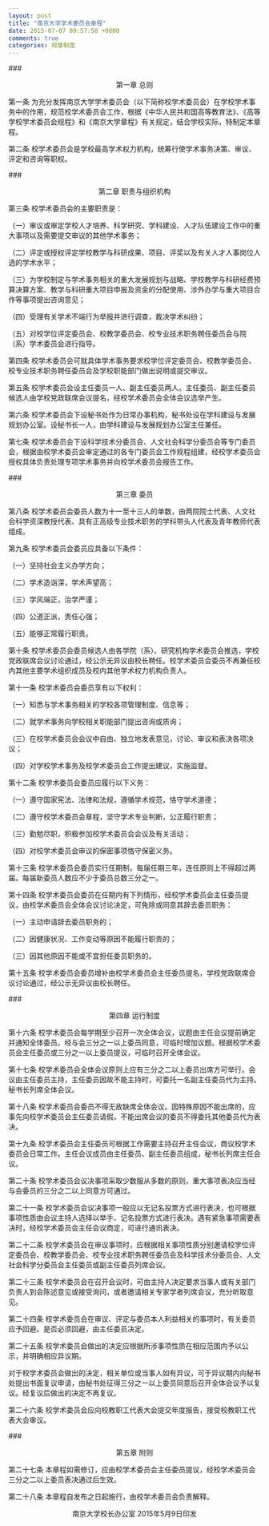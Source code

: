 ```yaml
---
layout: post
title: "南京大学学术委员会章程"
date: 2015-07-07 09:57:58 +0800
comments: true
categories: 规章制度
---
```

###<center>第一章  总则</center>

第一条 为充分发挥南京大学学术委员会（以下简称校学术委员会）在学校学术事务中的作用，规范校学术委员会工作，根据《中华人民共和国高等教育法》、《高等学校学术委员会规程》和《南京大学章程》有关规定，结合学校实际，特制定本章程。

第二条  校学术委员会是学校最高学术权力机构，统筹行使学术事务决策、审议、评定和咨询等职权。

 

###<center>第二章  职责与组织机构</center>

第三条  校学术委员会的主要职责是：

（一）审议或审定学校人才培养、科学研究、学科建设、人才队伍建设工作中的重大事项以及需要提交审议的其他学术事务；

（二）评定或授权评定学校教学与科研成果、项目、评奖以及有关人才人事岗位人选的学术水平；

（三）为学校制定与学术事务相关的重大发展规划与战略、学校教学与科研经费预算决算方案、教学与科研重大项目申报及资金的分配使用、涉外办学与重大项目合作等事项提出咨询意见；

（四）受理有关学术不端行为举报并进行调查，裁决学术纠纷；

（五）对校学位评定委员会、校教学委员会、校专业技术职务聘任委员会与院（系）学术委员会进行指导。

第四条  校学术委员会可就具体学术事务要求校学位评定委员会、校教学委员会、校专业技术职务聘任委员会及学校职能部门做出说明或提交审议。

第五条  校学术委员会设主任委员一人、副主任委员两人。主任委员、副主任委员候选人由学校党政联席会议提名，经校学术委员会全体会议选举产生。

第六条  校学术委员会下设秘书处作为日常办事机构，秘书处设在学科建设与发展规划办公室。设秘书长一人，由学科建设与发展规划办公室主任兼任。

第七条 校学术委员会下设科学技术分委员会、人文社会科学分委员会等专门委员会，根据由校学术委员会审定通过的各专门委员会工作规程组建，经校学术委员会授权具体负责处理专项学术事务并向校学术委员会报告工作。

 

###<center>第三章  委员</center>

第八条  校学术委员会委员人数为十一至十三人的单数，由两院院士代表、人文社会科学资深教授代表、具有正高级专业技术职务的学科带头人代表及青年教师代表组成。

第九条  校学术委员会委员应具备以下条件：

（一）坚持社会主义办学方向；

（二）学术造诣深，学术声望高；

（三）学风端正，治学严谨；

（四）公道正派，责任心强；

（五）能够正常履行职责。

第十条 校学术委员会委员候选人由各学院（系）、研究机构学术委员会推选，学校党政联席会议讨论通过，经公示无异议由校长聘任。校学术委员会委员不再兼任校内其他主要学术组织成员及校内其他学术权力机构负责人。

第十一条 校学术委员会委员享有以下权利：

（一）知悉与学术事务相关的学校各项管理制度、信息等；

（二）就学术事务向学校相关职能部门提出咨询或质询；

（三）在校学术委员会会议中自由、独立地发表意见，讨论、审议和表决各项决议；

（四）对学校学术事务及校学术委员会工作提出建议，实施监督。

第十二条  校学术委员会委员应履行以下义务：

（一）遵守国家宪法、法律和法规，遵循学术规范，恪守学术道德；

（二）遵守校学术委员会章程，坚守学术专业判断，公正履行职责；

（三）勤勉尽职，积极参加校学术委员会会议及有关活动；

（四）对校学术委员会审议的保密事项恪守保密义务。

第十三条 校学术委员会委员实行任期制，每届任期三年，连任原则上不得超过两届。每届新委员人数应不少于委员总数三分之一。

第十四条  校学术委员会委员在任期内有下列情形，经校学术委员会主任委员提议，由校学术委员会全体会议讨论决定，可免除或同意其辞去委员职务：

（一）主动申请辞去委员职务的；

（二）因健康状况、工作变动等原因不能履行职责的；

（三）因其他原因不能或不宜担任委员职务的。

第十五条  校学术委员会委员增补由校学术委员会主任委员提名，学校党政联席会议讨论通过，经公示无异议由校长聘任。

 

###<center>第四章  运行制度</center>

第十六条  校学术委员会每学期至少召开一次全体会议，议题由主任会议提前确定并通知全体委员。经与会三分之一以上委员同意，可临时增加议题。根据校学术委员会主任委员或三分之一以上委员提议，可临时召开全体会议。

第十七条  校学术委员会全体会议原则上应有三分之二以上委员出席方可举行。会议由主任委员主持，主任委员因故不能主持时，可委托一名副主任委员代为主持。秘书长列席全体会议。

第十八条  校学术委员会委员不得无故缺席全体会议。因特殊原因不能出席的，应事先向校学术委员会主任委员请假。不能出席会议的委员不得委托其他委员代为表决。

第十九条  校学术委员会主任委员可根据工作需要主持召开主任会议，商议校学术委员会日常工作。主任会议成员由主任委员、副主任委员组成，秘书长列席主任会议。

第二十条  校学术委员会议决事项采取少数服从多数的原则，重大事项表决应当经与会委员的三分之二以上同意方可通过。

第二十一条  校学术委员会议决事项一般应以无记名投票方式进行表决，也可根据事项性质由会议主持人选择以举手、记名投票方式进行表决。遇有紧急事项需要表决时，经校学术委员会主任会议商定，可进行通讯表决。

第二十二条  校学术委员会在审议事项时，应根据相关事项性质分别邀请校学位评定委员会、校教学委员会、校专业技术职务聘任委员会及科学技术分委员会、人文社会科学分委员会主任委员或副主任委员列席会议。

第二十三条  校学术委员会在召开会议时，可由主持人决定要求当事人或有关部门负责人到会陈述意见或接受询问，或者邀请相关专家学者列席会议，充分听取意见。

第二十四条  校学术委员会在审议、评定与委员本人利益相关的事项时，有关委员应予回避。是否必须回避，由主任委员决定。

第二十五条  校学术委员会做出的决定应根据所涉事项性质在相应范围内予以公示，并明确相应异议期。

对于校学术委员会做出的决定，相关单位或当事人如有异议，可于异议期内向秘书处提出书面复议申请，由秘书处征得三分之一以上委员同意后召开全体会议予以复议。经复议后做出的决定不再复议。

第二十六条  校学术委员会应向校教职工代表大会提交年度报告，接受校教职工代表大会审议。

 

###<center>第五章  附则</center>

第二十七条 本章程如需修订，应由校学术委员会主任委员提议，经校学术委员会三分之二以上委员表决通过后生效。

第二十八条 本章程自发布之日起施行，由校学术委员会负责解释。

<center>南京大学校长办公室                   2015年5月9日印发</center>